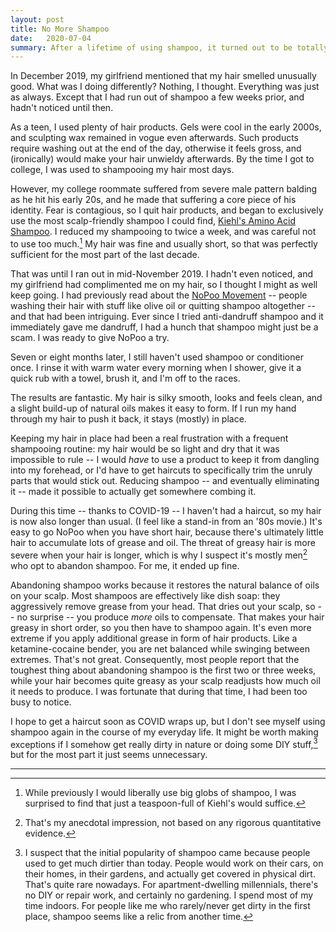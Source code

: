 ```yaml
---
layout: post
title: No More Shampoo
date:   2020-07-04
summary: After a lifetime of using shampoo, it turned out to be totally unnecessary.
---
```



In December 2019, my girlfriend mentioned that my hair smelled unusually good.
What was I doing differently? Nothing, I thought. Everything was just as always.
Except that I had run out of shampoo a few weeks prior, and hadn't noticed until then.

As a teen, I used plenty of hair products. Gels were cool in the early 2000s,
and sculpting wax remained in vogue even afterwards.
Such products require washing out at the end of the day, otherwise it feels gross,
and (ironically) would make your hair
unwieldy afterwards. By the time I got to college, I was used to shampooing my hair
most days.

However, my college roommate suffered from severe male pattern balding
as he hit his early 20s, and he made that suffering a core piece of his identity.
Fear is contagious, so
I quit hair products, and began to exclusively
use the most scalp-friendly shampoo I could find, [Kiehl's Amino Acid Shampoo](https://www.kiehls.com/hair/shampoos/amino-acid-shampoo/247.html).
I reduced my shampooing to twice a week, and was careful not to use too much.[^1]
My hair was fine and usually short, so that was perfectly sufficient for the most part
of the last decade.


That was until I ran out in mid-November 2019. I hadn't even noticed, and my girlfriend
had complimented me on my hair, so I thought I might as well keep going.
I had previously read about the [NoPoo Movement](https://www.reddit.com/r/NoPoo/) -- people
washing their hair with stuff like olive oil or quitting shampoo altogether --
and that had been intriguing.
Ever since I tried anti-dandruff shampoo and it immediately gave me dandruff,
I had a hunch that shampoo might just be a scam. I was ready to give NoPoo a try.


Seven or eight months later, I still haven't used shampoo or conditioner once.
I rinse it with warm water every morning when I shower, give it a quick rub
with a towel, brush it, and I'm off to the races.


The results are fantastic. My hair is silky smooth, looks and feels clean,
and a slight build-up of natural oils makes it easy to form. If I run my hand
through my hair to push it back, it stays (mostly) in place.


Keeping my hair in place had been a real
frustration with a frequent shampooing routine: my hair would be so light
and dry that it was impossible to rule -- I would *have* to use a product
to keep it from dangling into my forehead, or I'd have to get haircuts to specifically
trim the unruly parts that would stick out. Reducing shampoo -- and eventually eliminating it -- made it
possible to actually get somewhere combing it.


During this time -- thanks to COVID-19 -- I haven't had a haircut, so my hair
is now also longer than usual. (I feel like a stand-in from an '80s movie.)
It's easy to go NoPoo when you have short hair, because
there's ultimately little hair to accumulate lots of grease and oil.
The threat of greasy hair is more severe when your hair is longer,
which is why I suspect it's mostly men[^2] who opt to abandon shampoo.
For me, it ended up fine.


Abandoning shampoo works because it restores the natural
balance of oils on your scalp. Most shampoos are effectively like dish soap:
they aggressively remove grease from your head. That dries out your scalp,
so -- no surprise -- you produce *more* oils to compensate. That makes your hair
greasy in short order, so you then have to shampoo again. It's even more extreme
if you apply additional grease in form of hair products.
Like a ketamine-cocaine bender, you are net balanced
while swinging between extremes. That's not great.
Consequently, most people report that the toughest thing about abandoning shampoo
is the first two or three weeks, while your hair becomes quite greasy as your
scalp readjusts how much oil it needs to produce. I was fortunate that
during that time, I had been too busy to notice.


I hope to get a haircut soon as COVID wraps up, but I don't see myself
using shampoo again in the course of my everyday life. It might be worth
making exceptions if I somehow get really dirty in nature or doing some DIY stuff,[^3]
but for the most part it just seems unnecessary.


---

[^1]:
    While previously I would liberally use big globs of shampoo,
    I was surprised to find that just a teaspoon-full of Kiehl's
    would suffice.

[^2]:
    That's my anecdotal impression, not based on any rigorous quantitative evidence.

[^3]:
    I suspect that the initial popularity of shampoo came because people used to
    get much dirtier than today. People would work on their cars, on their homes,
    in their gardens, and actually get covered in physical dirt. That's quite rare
    nowadays. For apartment-dwelling millennials, there's no DIY or repair work,
    and certainly no gardening. I spend most of my time indoors. For people
    like me who rarely/never get dirty in the first place, shampoo
    seems like a relic from another time.
